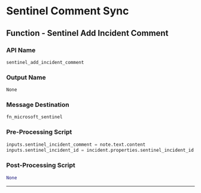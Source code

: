 <!--
    DO NOT MANUALLY EDIT THIS FILE
    THIS FILE IS AUTOMATICALLY GENERATED WITH resilient-circuits codegen
-->

# Sentinel Comment Sync

## Function - Sentinel Add Incident Comment

### API Name
`sentinel_add_incident_comment`

### Output Name
`None`

### Message Destination
`fn_microsoft_sentinel`

### Pre-Processing Script
```python
inputs.sentinel_incident_comment = note.text.content
inputs.sentinel_incident_id = incident.properties.sentinel_incident_id

```

### Post-Processing Script
```python
None
```

---

